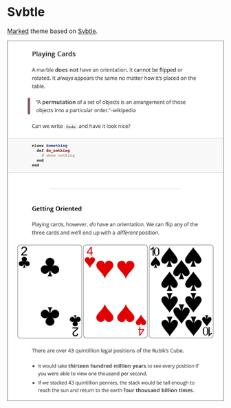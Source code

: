 # Svbtle

[Marked][marked] theme based on [Svbtle][svbtle].

[![svbtle](svbtle.png)](svbtle)

[marked]: http://marked2app.com
[svbtle]: https://svbtle.com
